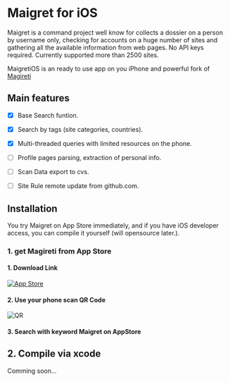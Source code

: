 # Maigret for iOS

Maigret is a command project well know for collects a dossier on a person by username only, checking for accounts on a huge number of sites and gathering all the available information from web pages. No API keys required. Currently supported more than 2500 sites.

MaigretiOS is an ready to use app on you iPhone and powerful fork of [Magireti](https://github.com/soxoj/maigret) 

## Main features

- [x] Base Search funtion. 
- [x] Search by tags (site categories, countries).
- [x] Multi-threaded queries with limited resources on the phone.
- [ ] Profile pages parsing, extraction of personal info.
- [ ] Scan Data export to cvs.
- [ ] Site Rule remote update from github.com.


## Installation
You try Maigret on App Store immediately, and if you have iOS developer access, you can compile it yourself (will opensource later.).

### 1. get Magireti from App Store 

#### 1. Download Link

[![App Store](https://tools.applemediaservices.com/api/badges/download-on-the-app-store/white/en-us?size=250x83&amp;releaseDate=1666137600&h=658f4b10bcfc31fd246def56935d5b48)](https://apps.apple.com/us/app/maigret-a-username-detective/id6443857922?itsct=apps_box_badge&amp;itscg=30200)

#### 2. Use your phone scan QR Code

![QR](https://tools-qr-production.s3.amazonaws.com/output/apple-toolbox/f7e7c29ee0ceb3a382f8a6192aff24ca/7170c291c6d18c88a1703f54d9249176.png)

#### 3. Search with keyword **Maigret** on AppStore

## 2. Compile via xcode

Comming soon...
